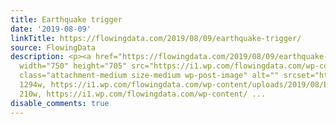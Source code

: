 ```yaml
---
title: Earthquake trigger
date: '2019-08-09'
linkTitle: https://flowingdata.com/2019/08/09/earthquake-trigger/
source: FlowingData
description: <p><a href="https://flowingdata.com/2019/08/09/earthquake-trigger/"><img
  width="750" height="705" src="https://i1.wp.com/flowingdata.com/wp-content/uploads/2019/08/Earthquake-trigger-by-Derek-Watkins.png?fit=750%2C705&amp;ssl=1"
  class="attachment-medium size-medium wp-post-image" alt="" srcset="https://i1.wp.com/flowingdata.com/wp-content/uploads/2019/08/Earthquake-trigger-by-Derek-Watkins.png?w=1294&amp;ssl=1
  1294w, https://i1.wp.com/flowingdata.com/wp-content/uploads/2019/08/Earthquake-trigger-by-Derek-Watkins.png?resize=210%2C197&amp;ssl=1
  210w, https://i1.wp.com/flowingdata.com/wp-content/ ...
disable_comments: true
---
```

<p><a href="https://flowingdata.com/2019/08/09/earthquake-trigger/"><img width="750" height="705" src="https://i1.wp.com/flowingdata.com/wp-content/uploads/2019/08/Earthquake-trigger-by-Derek-Watkins.png?fit=750%2C705&amp;ssl=1" class="attachment-medium size-medium wp-post-image" alt="" srcset="https://i1.wp.com/flowingdata.com/wp-content/uploads/2019/08/Earthquake-trigger-by-Derek-Watkins.png?w=1294&amp;ssl=1 1294w, https://i1.wp.com/flowingdata.com/wp-content/uploads/2019/08/Earthquake-trigger-by-Derek-Watkins.png?resize=210%2C197&amp;ssl=1 210w, https://i1.wp.com/flowingdata.com/wp-content/ ...